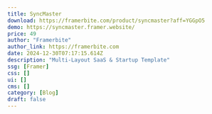 ```yaml
---
title: SyncMaster
download: https://framerbite.com/product/syncmaster?aff=YGGpO5
demo: https://syncmaster.framer.website/
price: 49
author: "Framerbite"
author_link: https://framerbite.com
date: 2024-12-30T07:17:15.614Z
description: "Multi-Layout SaaS & Startup Template"
ssg: [Framer]
css: []
ui: []
cms: []
category: [Blog]
draft: false
---
```

